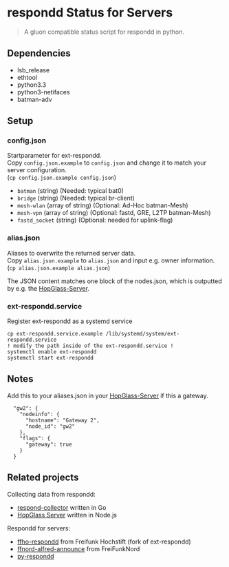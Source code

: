 # respondd Status for Servers

> A gluon compatible status script for respondd in python.


## Dependencies

 * lsb_release
 * ethtool
 * python3.3
 * python3-netifaces
 * batman-adv


## Setup

### config.json
Startparameter for ext-respondd.  
Copy `config.json.example` to `config.json` and change it to match your server configuration.  
(`cp config.json.example config.json`)

 * `batman` (string) (Needed: typical bat0)
 * `bridge` (string) (Needed: typical br-client)
 * `mesh-wlan` (array of string) (Optional: Ad-Hoc batman-Mesh)
 * `mesh-vpn` (array of string) (Optional: fastd, GRE, L2TP batman-Mesh)
 * `fastd_socket` (string) (Optional: needed for uplink-flag)

### alias.json
Aliases to overwrite the returned server data.  
Copy `alias.json.example` to `alias.json` and input e.g. owner information.  
(`cp alias.json.example alias.json`)

The JSON content matches one block of the nodes.json, which is outputted by e.g. the [HopGlass-Server](https://github.com/hopglass/hopglass-server).

### ext-respondd.service
Register ext-respondd as a systemd service

```
cp ext-respondd.service.example /lib/systemd/system/ext-respondd.service
! modify the path inside of the ext-respondd.service !
systemctl enable ext-respondd
systemctl start ext-respondd
```


## Notes
Add this to your aliases.json in your [HopGlass-Server](https://github.com/hopglass/hopglass-server) if this a gateway.

```
  "gw2": {
    "nodeinfo": {
      "hostname": "Gateway 2",
      "node_id": "gw2"
    },
    "flags": {
      "gateway": true
    }
  }
```


## Related projects

Collecting data from respondd:
* [respond-collector](https://github.com/FreifunkBremen/respond-collector) written in Go
* [HopGlass Server](https://github.com/hopglass/hopglass-server) written in Node.js

Respondd for servers:
* [ffho-respondd](https://github.com/FreifunkHochstift/ffho-respondd) from Freifunk Hochstift (fork of ext-respondd)
* [ffnord-alfred-announce](https://github.com/ffnord/ffnord-alfred-announce) from FreiFunkNord
* [py-respondd](https://github.com/descilla/py-respondd)
